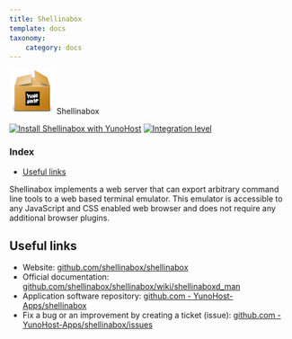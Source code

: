 ```yaml
---
title: Shellinabox
template: docs
taxonomy:
    category: docs
---
```


<img src="/images/yunohost_package.png" height="80px" alt="Package"> Shellinabox

[![Install Shellinabox with YunoHost](https://install-app.yunohost.org/install-with-yunohost.png)](https://install-app.yunohost.org/?app=shellinabox) [![Integration level](https://dash.yunohost.org/integration/shellinabox.svg)](https://dash.yunohost.org/appci/app/shellinabox)

### Index

- [Useful links](#useful-links)

Shellinabox implements a web server that can export arbitrary command line tools to a web based terminal emulator. This emulator is accessible to any JavaScript and CSS enabled web browser and does not require any additional browser plugins.

## Useful links

+ Website: [github.com/shellinabox/shellinabox](https://github.com/shellinabox/shellinabox)
+ Official documentation: [github.com/shellinabox/shellinabox/wiki/shellinaboxd_man](https://github.com/shellinabox/shellinabox/wiki/shellinaboxd_man)
+ Application software repository: [github.com - YunoHost-Apps/shellinabox](https://github.com/YunoHost-Apps/shellinabox_ynh)
+ Fix a bug or an improvement by creating a ticket (issue): [github.com - YunoHost-Apps/shellinabox/issues](https://github.com/YunoHost-Apps/shellinabox_ynh/issues)
